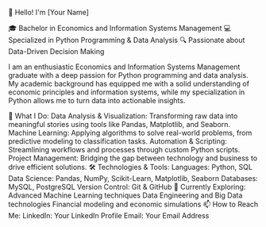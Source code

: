 👋 Hello! I'm [Your Name]

🎓 Bachelor in Economics and Information Systems Management
💻 Specialized in Python Programming & Data Analysis
🔍 Passionate about Data-Driven Decision Making

I am an enthusiastic Economics and Information Systems Management graduate with a deep passion for Python programming and data analysis. My academic background has equipped me with a solid understanding of economic principles and information systems, while my specialization in Python allows me to turn data into actionable insights.

🚀 What I Do:
Data Analysis & Visualization: Transforming raw data into meaningful stories using tools like Pandas, Matplotlib, and Seaborn.
Machine Learning: Applying algorithms to solve real-world problems, from predictive modeling to classification tasks.
Automation & Scripting: Streamlining workflows and processes through custom Python scripts.
Project Management: Bridging the gap between technology and business to drive efficient solutions.
🛠️ Technologies & Tools:
Languages: Python, SQL
Data Science: Pandas, NumPy, Scikit-Learn, Matplotlib, Seaborn
Databases: MySQL, PostgreSQL
Version Control: Git & GitHub
🌱 Currently Exploring:
Advanced Machine Learning techniques
Data Engineering and Big Data technologies
Financial modeling and economic simulations
📫 How to Reach Me:
LinkedIn: Your LinkedIn Profile
Email: Your Email Address
